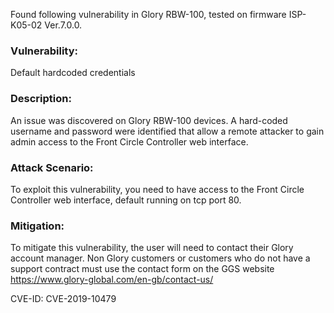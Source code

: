 Found following vulnerability in Glory RBW-100, tested on firmware ISP-K05-02 Ver.7.0.0.

### Vulnerability: 
Default hardcoded credentials

### Description:
An issue was discovered on Glory RBW-100 devices. A hard-coded username and password were identified that
allow a remote attacker to gain admin access to the Front Circle Controller web interface.

### Attack Scenario:
To exploit this vulnerability, you need to have access to the Front Circle Controller web interface, default running on tcp port 80.

### Mitigation:
To mitigate this vulnerability, the user will need to contact their Glory account manager. Non Glory customers or customers who do not have a support contract must use the contact form on the GGS website https://www.glory-global.com/en-gb/contact-us/

CVE-ID: CVE-2019-10479
